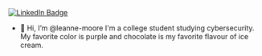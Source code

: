 <div id="badges">
  <a href="https://www.linkedin.com/in/leanne-moore-3652551ab/">
    <img src="https://img.shields.io/badge/LinkedIn-blue?style=for-the-badge&logo=linkedin&logoColor=white" alt="LinkedIn Badge"/>
  </a>
</div>

- 👋 Hi, I’m @leanne-moore I'm a college student studying cybersecurity. My favorite color is purple and chocolate is my favorite flavour of ice cream. 
